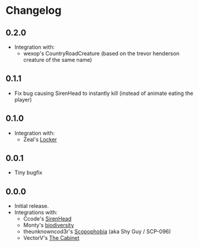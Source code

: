 # Changelog
## 0.2.0
- Integration with:
  - wexop's CountryRoadCreature (based on the trevor henderson creature of the same name)

## 0.1.1
- Fix bug causing SirenHead to instantly kill (instead of animate eating the player)

## 0.1.0
- Integration with:
  - Zeal's [Locker](https://thunderstore.io/c/lethal-company/p/zealsprince/Locker/)

## 0.0.1
- Tiny bugfix

## 0.0.0
- Initial release.
- Integrations with:
  - Ccode's [SirenHead](https://thunderstore.io/c/lethal-company/p/Ccode_lang/SirenHead/)
  - Monty's [biodiversity](https://thunderstore.io/c/lethal-company/p/super_fucking_cool_and_badass_team/Biodiversity/)
  - theunknowncod3r's [Scopophobia](https://thunderstore.io/c/lethal-company/p/theunknowncod3r/Scopophobia/) (aka Shy Guy / SCP-096)
  - VectorV's [The Cabinet](https://thunderstore.io/c/lethal-company/p/Cabinet_crew/TheCabinet/)